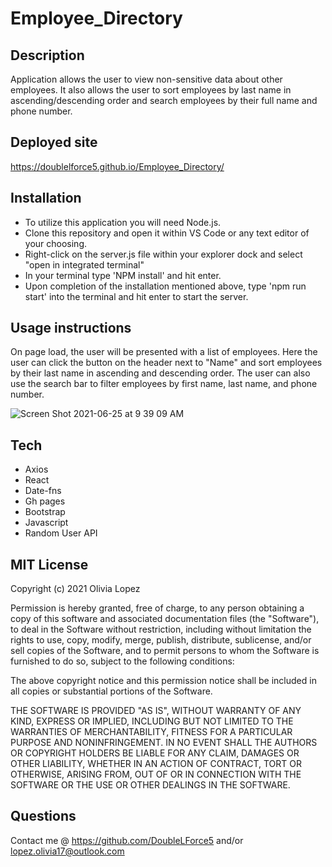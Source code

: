 # Employee_Directory

## Description
Application allows the user to view non-sensitive data about other employees. It also allows the user to sort employees by last name in ascending/descending order and search employees by their full name and phone number. 
 
## Deployed site
https://doublelforce5.github.io/Employee_Directory/

## Installation
- To utilize this application you will need Node.js.
- Clone this repository and open it within VS Code or any text editor of your choosing.
- Right-click on the server.js file within your explorer dock and select "open in integrated terminal"
- In your terminal type 'NPM install' and hit enter. 
- Upon completion of the installation mentioned above, type 'npm run start' into the terminal and hit enter to start the server. 

## Usage instructions
On page load, the user will be presented with a list of employees. Here the user can click the button on the header next to "Name" and sort employees by their last name in ascending and descending order. The user can also use the search bar to filter employees by first name, last name, and phone number. 

![Screen Shot 2021-06-25 at 9 39 09 AM](https://user-images.githubusercontent.com/73543476/123441195-3290e000-d599-11eb-9617-4e5ea9bb4a01.png)


## Tech 
- Axios
- React 
- Date-fns
- Gh pages 
- Bootstrap 
- Javascript
- Random User API

## MIT License
Copyright (c) 2021 Olivia Lopez

Permission is hereby granted, free of charge, to any person obtaining a copy
of this software and associated documentation files (the "Software"), to deal
in the Software without restriction, including without limitation the rights
to use, copy, modify, merge, publish, distribute, sublicense, and/or sell
copies of the Software, and to permit persons to whom the Software is
furnished to do so, subject to the following conditions:

The above copyright notice and this permission notice shall be included in all
copies or substantial portions of the Software.

THE SOFTWARE IS PROVIDED "AS IS", WITHOUT WARRANTY OF ANY KIND, EXPRESS OR
IMPLIED, INCLUDING BUT NOT LIMITED TO THE WARRANTIES OF MERCHANTABILITY,
FITNESS FOR A PARTICULAR PURPOSE AND NONINFRINGEMENT. IN NO EVENT SHALL THE
AUTHORS OR COPYRIGHT HOLDERS BE LIABLE FOR ANY CLAIM, DAMAGES OR OTHER
LIABILITY, WHETHER IN AN ACTION OF CONTRACT, TORT OR OTHERWISE, ARISING FROM,
OUT OF OR IN CONNECTION WITH THE SOFTWARE OR THE USE OR OTHER DEALINGS IN THE
SOFTWARE.

## Questions
Contact me @ https://github.com/DoubleLForce5 and/or lopez.olivia17@outlook.com 
